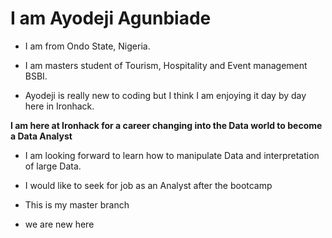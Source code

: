 # I am Ayodeji Agunbiade


* I am from Ondo State, Nigeria.

* I am masters student of Tourism, Hospitality and Event management BSBI.
* Ayodeji is really new to coding but I think I am enjoying it day by day here in Ironhack.

**I am here at Ironhack for a career changing into the Data world to become a Data Analyst**

* I am looking forward to learn how to manipulate Data and interpretation of large Data.

* I would like to seek for job as an Analyst after the bootcamp

* This is my master branch

* we are new here